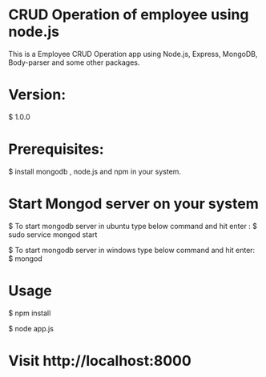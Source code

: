 
# CRUD Operation of employee using node.js

This is a Employee CRUD Operation app using Node.js, Express, MongoDB, Body-parser and some other packages.

# Version:
$ 1.0.0

# Prerequisites:
$ install mongodb , node.js and npm in your system.

# Start Mongod server on your system 
$ To start mongodb server in ubuntu type below command and hit enter :
$ sudo service mongod start

$ To start mongodb server in windows type below command and hit enter:
$ mongod

# Usage

$ npm install

$ node app.js

# Visit http://localhost:8000
